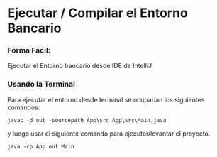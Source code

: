 
# Ejecutar / Compilar el Entorno Bancario

### Forma Fácil:
Ejecutar el Entorno bancario desde IDE de IntelliJ 

### Usando la Terminal
Para ejecutar el entorno desde terminal se ocuparían los siguientes comandos: 
``` shell
javac -d out -sourcepath App\src App\src\Main.java
```
y luego usar el siguiente comando para ejecutar/levantar el proyecto.
``` shell
java -cp App out Main
```

